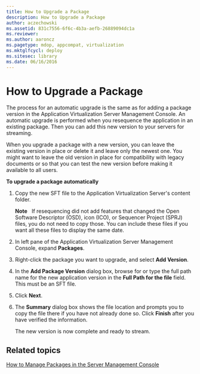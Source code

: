 ```yaml
---
title: How to Upgrade a Package
description: How to Upgrade a Package
author: aczechowski
ms.assetid: 831c7556-6f6c-4b3a-aefb-26889094dc1a
ms.reviewer:
ms.author: aaroncz
ms.pagetype: mdop, appcompat, virtualization
ms.mktglfcycl: deploy
ms.sitesec: library
ms.date: 06/16/2016
---
```



# How to Upgrade a Package


The process for an automatic upgrade is the same as for adding a package version in the Application Virtualization Server Management Console. An automatic upgrade is performed when you resequence the application in an existing package. Then you can add this new version to your servers for streaming.

When you upgrade a package with a new version, you can leave the existing version in place or delete it and leave only the newest one. You might want to leave the old version in place for compatibility with legacy documents or so that you can test the new version before making it available to all users.

**To upgrade a package automatically**

1.  Copy the new SFT file to the Application Virtualization Server's content folder.

    **Note**  
    If resequencing did not add features that changed the Open Software Descriptor (OSD), icon (ICO), or Sequencer Project (SPRJ) files, you do not need to copy those. You can include these files if you want all these files to display the same date.



2.  In left pane of the Application Virtualization Server Management Console, expand **Packages**.

3.  Right-click the package you want to upgrade, and select **Add Version**.

4.  In the **Add Package Version** dialog box, browse for or type the full path name for the new application version in the **Full Path for the file** field. This must be an SFT file.

5.  Click **Next**.

6.  The **Summary** dialog box shows the file location and prompts you to copy the file there if you have not already done so. Click **Finish** after you have verified the information.

    The new version is now complete and ready to stream.

## Related topics


[How to Manage Packages in the Server Management Console](how-to-manage-packages-in-the-server-management-console.md)









